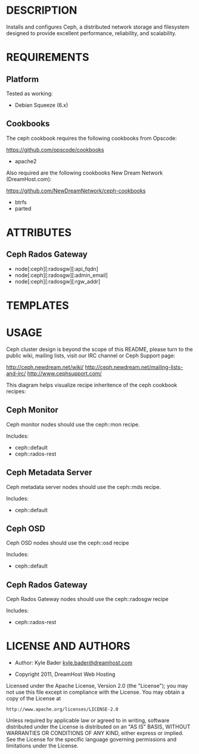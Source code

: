 DESCRIPTION
===========

Installs and configures Ceph, a distributed network storage and filesystem 
designed to provide excellent performance, reliability, and scalability.

REQUIREMENTS
============

Platform
--------

Tested as working:
 * Debian Squeeze (6.x)

Cookbooks
---------

The ceph cookbook requires the following cookbooks from Opscode:

https://github.com/opscode/cookbooks

* apache2

Also required are the following cookbooks New Dream Network (DreamHost.com):

https://github.com/NewDreamNetwork/ceph-cookbooks

* btrfs
* parted


ATTRIBUTES
==========

Ceph Rados Gateway
------------------

* node[:ceph][:radosgw][:api_fqdn]
* node[:ceph][:radosgw][:admin_email]
* node[:ceph][:radosgw][:rgw_addr]

TEMPLATES
=========



USAGE
=====

Ceph cluster design is beyond the scope of this README, please turn to the
public wiki, mailing lists, visit our IRC channel or Ceph Support page:

http://ceph.newdream.net/wiki/
http://ceph.newdream.net/mailing-lists-and-irc/
http://www.cephsupport.com/

This diagram helps visualize recipe inheritence of the ceph cookbook recipes:

 <diagram url>

Ceph Monitor
------------

Ceph monitor nodes should use the ceph::mon recipe. 

Includes:

* ceph::default
* ceph::rados-rest

Ceph Metadata Server
--------------------

Ceph metadata server nodes should use the ceph::mds recipe.

Includes:

* ceph::default

Ceph OSD
--------

Ceph OSD nodes should use the ceph::osd recipe

Includes:

* ceph::default

Ceph Rados Gateway
------------------

Ceph Rados Gateway nodes should use the ceph::radosgw recipe

Includes:

* ceph::rados-rest

LICENSE AND AUTHORS
===================

* Author: Kyle Bader <kyle.bader@dreamhost.com>

* Copyright 2011, DreamHost Web Hosting

Licensed under the Apache License, Version 2.0 (the "License");
you may not use this file except in compliance with the License.
You may obtain a copy of the License at

    http://www.apache.org/licenses/LICENSE-2.0

 Unless required by applicable law or agreed to in writing, software
 distributed under the License is distributed on an "AS IS" BASIS,
 WITHOUT WARRANTIES OR CONDITIONS OF ANY KIND, either express or implied.
 See the License for the specific language governing permissions and
 limitations under the License.
